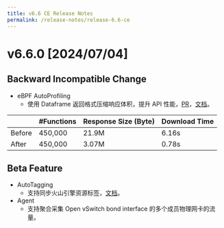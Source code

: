 ```yaml
---
title: v6.6 CE Release Notes
permalink: /release-notes/release-6.6-ce
---
```


# v6.6.0 [2024/07/04]

## Backward Incompatible Change

- eBPF AutoProfiling
  - 使用 Dataframe 返回格式压缩响应体积，提升 API 性能，[PR](https://github.com/deepflowio/deepflow/pull/7011)，[文档](../features/continuous-profiling/api/)。

|        | #Functions | Response Size (Byte) | Download Time |
| ------ | ---------- | -------------------- | ------------- |
| Before | 450,000    | 21.9M                | 6.16s         |
| After  | 450,000    | 3.07M                | 0.78s         |

## Beta Feature

- AutoTagging
  - 支持同步火山引擎资源标签，[文档](../features/auto-tagging/meta-tags/)。
- Agent
  - 支持聚合采集 Open vSwitch bond interface 的多个成员物理网卡的流量。
